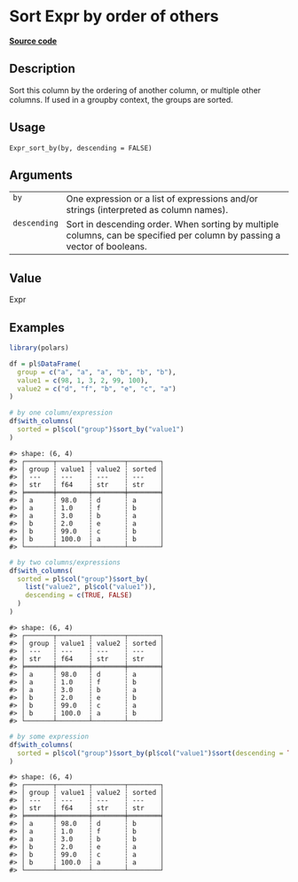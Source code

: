 

# Sort Expr by order of others

[**Source code**](https://github.com/pola-rs/r-polars/tree/main/R/expr__expr.R#L1574)

## Description

Sort this column by the ordering of another column, or multiple other
columns. If used in a groupby context, the groups are sorted.

## Usage

<pre><code class='language-R'>Expr_sort_by(by, descending = FALSE)
</code></pre>

## Arguments

<table>
<tr>
<td style="white-space: nowrap; font-family: monospace; vertical-align: top">
<code id="Expr_sort_by_:_by">by</code>
</td>
<td>
One expression or a list of expressions and/or strings (interpreted as
column names).
</td>
</tr>
<tr>
<td style="white-space: nowrap; font-family: monospace; vertical-align: top">
<code id="Expr_sort_by_:_descending">descending</code>
</td>
<td>
Sort in descending order. When sorting by multiple columns, can be
specified per column by passing a vector of booleans.
</td>
</tr>
</table>

## Value

Expr

## Examples

``` r
library(polars)

df = pl$DataFrame(
  group = c("a", "a", "a", "b", "b", "b"),
  value1 = c(98, 1, 3, 2, 99, 100),
  value2 = c("d", "f", "b", "e", "c", "a")
)

# by one column/expression
df$with_columns(
  sorted = pl$col("group")$sort_by("value1")
)
```

    #> shape: (6, 4)
    #> ┌───────┬────────┬────────┬────────┐
    #> │ group ┆ value1 ┆ value2 ┆ sorted │
    #> │ ---   ┆ ---    ┆ ---    ┆ ---    │
    #> │ str   ┆ f64    ┆ str    ┆ str    │
    #> ╞═══════╪════════╪════════╪════════╡
    #> │ a     ┆ 98.0   ┆ d      ┆ a      │
    #> │ a     ┆ 1.0    ┆ f      ┆ b      │
    #> │ a     ┆ 3.0    ┆ b      ┆ a      │
    #> │ b     ┆ 2.0    ┆ e      ┆ a      │
    #> │ b     ┆ 99.0   ┆ c      ┆ b      │
    #> │ b     ┆ 100.0  ┆ a      ┆ b      │
    #> └───────┴────────┴────────┴────────┘

``` r
# by two columns/expressions
df$with_columns(
  sorted = pl$col("group")$sort_by(
    list("value2", pl$col("value1")),
    descending = c(TRUE, FALSE)
  )
)
```

    #> shape: (6, 4)
    #> ┌───────┬────────┬────────┬────────┐
    #> │ group ┆ value1 ┆ value2 ┆ sorted │
    #> │ ---   ┆ ---    ┆ ---    ┆ ---    │
    #> │ str   ┆ f64    ┆ str    ┆ str    │
    #> ╞═══════╪════════╪════════╪════════╡
    #> │ a     ┆ 98.0   ┆ d      ┆ a      │
    #> │ a     ┆ 1.0    ┆ f      ┆ b      │
    #> │ a     ┆ 3.0    ┆ b      ┆ a      │
    #> │ b     ┆ 2.0    ┆ e      ┆ b      │
    #> │ b     ┆ 99.0   ┆ c      ┆ a      │
    #> │ b     ┆ 100.0  ┆ a      ┆ b      │
    #> └───────┴────────┴────────┴────────┘

``` r
# by some expression
df$with_columns(
  sorted = pl$col("group")$sort_by(pl$col("value1")$sort(descending = TRUE))
)
```

    #> shape: (6, 4)
    #> ┌───────┬────────┬────────┬────────┐
    #> │ group ┆ value1 ┆ value2 ┆ sorted │
    #> │ ---   ┆ ---    ┆ ---    ┆ ---    │
    #> │ str   ┆ f64    ┆ str    ┆ str    │
    #> ╞═══════╪════════╪════════╪════════╡
    #> │ a     ┆ 98.0   ┆ d      ┆ b      │
    #> │ a     ┆ 1.0    ┆ f      ┆ b      │
    #> │ a     ┆ 3.0    ┆ b      ┆ b      │
    #> │ b     ┆ 2.0    ┆ e      ┆ a      │
    #> │ b     ┆ 99.0   ┆ c      ┆ a      │
    #> │ b     ┆ 100.0  ┆ a      ┆ a      │
    #> └───────┴────────┴────────┴────────┘
